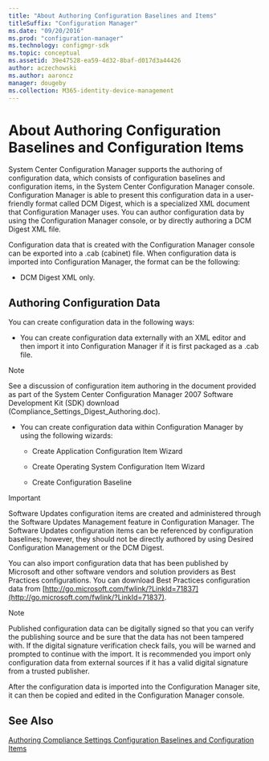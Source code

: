 ```yaml
---
title: "About Authoring Configuration Baselines and Items"
titleSuffix: "Configuration Manager"
ms.date: "09/20/2016"
ms.prod: "configuration-manager"
ms.technology: configmgr-sdk
ms.topic: conceptual
ms.assetid: 39e47528-ea59-4d32-8baf-d017d3a44426
author: aczechowski
ms.author: aaroncz
manager: dougeby
ms.collection: M365-identity-device-management
---
```

# About Authoring Configuration Baselines and Configuration Items
System Center Configuration Manager supports the authoring of configuration data, which consists of configuration baselines and configuration items, in the System Center Configuration Manager console. Configuration Manager is able to present this configuration data in a user-friendly format called DCM Digest, which is a specialized XML document that Configuration Manager uses. You can author configuration data by using the Configuration Manager console, or by directly authoring a DCM Digest XML file.  

 Configuration data that is created with the Configuration Manager console can be exported into a .cab (cabinet) file. When configuration data is imported into Configuration Manager, the format can be the following:  

-   DCM Digest XML only.  

## Authoring Configuration Data  
 You can create configuration data in the following ways:  

-   You can create configuration data externally with an XML editor and then import it into Configuration Manager if it is first packaged as a .cab file.  

> [!NOTE]
>  See a discussion of configuration item authoring in the document provided as part of the System Center Configuration Manager 2007 Software Development Kit (SDK) download (Compliance_Settings_Digest_Authoring.doc).  

-   You can create configuration data within Configuration Manager by using the following wizards:  

    -   Create Application Configuration Item Wizard  

    -   Create Operating System Configuration Item Wizard  

    -   Create Configuration Baseline  

> [!IMPORTANT]
>  Software Updates configuration items are created and administered through the Software Updates Management feature in Configuration Manager. The Software Updates configuration items can be referenced by configuration baselines; however, they should not be directly authored by using Desired Configuration Management or the DCM Digest.  

 You can also import configuration data that has been published by Microsoft and other software vendors and solution providers as Best Practices configurations. You can download Best Practices configuration data from [http://go.microsoft.com/fwlink/?LinkId=71837](http://go.microsoft.com/fwlink/?LinkId=71837).  

> [!NOTE]
>  Published configuration data can be digitally signed so that you can verify the publishing source and be sure that the data has not been tampered with. If the digital signature verification check fails, you will be warned and prompted to continue with the import. It is recommended you import only configuration data from external sources if it has a valid digital signature from a trusted publisher.  

 After the configuration data is imported into the Configuration Manager site, it can then be copied and edited in the Configuration Manager console.  

## See Also  
 [Authoring Compliance Settings Configuration Baselines and Configuration Items](../../develop/compliance/authoring-compliance-settings-configuration-baselines-and-configuration-items.md)
